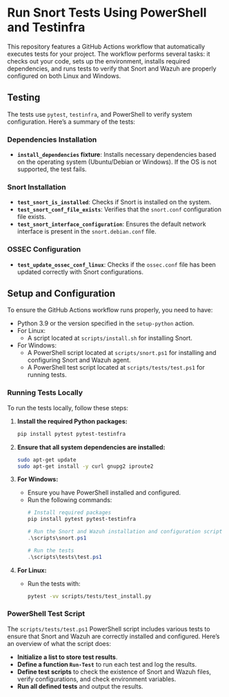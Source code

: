 # Run Snort Tests Using PowerShell and Testinfra

This repository features a GitHub Actions workflow that automatically executes tests for your project. The workflow performs several tasks: it checks out your code, sets up the environment, installs required dependencies, and runs tests to verify that Snort and Wazuh are properly configured on both Linux and Windows.

## Testing

The tests use `pytest`, `testinfra`, and PowerShell to verify system configuration. Here’s a summary of the tests:

### Dependencies Installation

- **`install_dependencies` fixture**: Installs necessary dependencies based on the operating system (Ubuntu/Debian or Windows). If the OS is not supported, the test fails.

### Snort Installation

- **`test_snort_is_installed`**: Checks if Snort is installed on the system.
- **`test_snort_conf_file_exists`**: Verifies that the `snort.conf` configuration file exists.
- **`test_snort_interface_configuration`**: Ensures the default network interface is present in the `snort.debian.conf` file.

### OSSEC Configuration

- **`test_update_ossec_conf_linux`**: Checks if the `ossec.conf` file has been updated correctly with Snort configurations.

## Setup and Configuration

To ensure the GitHub Actions workflow runs properly, you need to have:

- Python 3.9 or the version specified in the `setup-python` action.
- For Linux:
  - A script located at `scripts/install.sh` for installing Snort.
- For Windows:
  - A PowerShell script located at `scripts/snort.ps1` for installing and configuring Snort and Wazuh agent.
  - A PowerShell test script located at `scripts/tests/test.ps1` for running tests.

### Running Tests Locally

To run the tests locally, follow these steps:

1. **Install the required Python packages:**
   ```bash
   pip install pytest pytest-testinfra
   ```

2. **Ensure that all system dependencies are installed:**
   ```bash
   sudo apt-get update
   sudo apt-get install -y curl gnupg2 iproute2
   ```

3. **For Windows:**
   - Ensure you have PowerShell installed and configured.
   - Run the following commands:
     ```powershell
     # Install required packages
     pip install pytest pytest-testinfra

     # Run the Snort and Wazuh installation and configuration script
     .\scripts\snort.ps1

     # Run the tests
     .\scripts\tests\test.ps1
     ```

4. **For Linux:**
   - Run the tests with:
     ```bash
     pytest -vv scripts/tests/test_install.py
     ```

### PowerShell Test Script

The `scripts/tests/test.ps1` PowerShell script includes various tests to ensure that Snort and Wazuh are correctly installed and configured. Here’s an overview of what the script does:

- **Initialize a list to store test results**.
- **Define a function `Run-Test`** to run each test and log the results.
- **Define test scripts** to check the existence of Snort and Wazuh files, verify configurations, and check environment variables.
- **Run all defined tests** and output the results.







